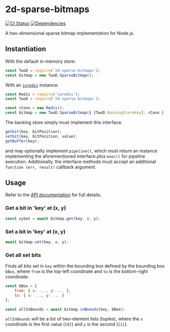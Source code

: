 # 2d-sparse-bitmaps

[![CI Status][1]][2]
[![Dependencies][3]][4]

A two-dimensional sparse bitmap implementation for Node.js.

## Instantiation

With the default in-memory store:

```javascript
const TwoD = require('2d-sparse-bitmaps');
const bitmap = new TwoD.SparseBitmap();
```

With an [`ioredis`](https://github.com/luin/ioredis) instance:

```javascript
const Redis = require('ioredis');
const TwoD = require('2d-sparse-bitmaps');

const rConn = new Redis();
const bitmap = new TwoD.SparseBitmap({ [TwoD.BackingStoreKey]: rConn });
```

The backing store simply must implement this interface:

```javascript
getbit(key, bitPosition);
setbit(key, bitPosition, value);
getBuffer(key);
```

and may optionally implement `pipeline()`, which must return an instance implementing the aforementioned interface *plus* `exec()` for pipeline execution. Additionally, the interface methods must accept an additional `function (err, result)` callback argument.

## Usage

Refer to the [API documentation][5] for full details.

### Get a bit in 'key' at (x, y)

```javascript
const xySet = await bitmap.get(key, x, y);
```

### Set a bit in 'key' at (x, y)

```javascript
await bitmap.set(key, x, y);
```

### Get all set bits

Finds all bits set in `key` within the bounding box defined by the bounding box `bBox`, where `from` is the top-left
coordinate and `to` is the bottom-right coordinate:

```javascript
const bBox = {
    from: { x: ..., y: ... },
    to: { x: ..., y: ... }
};

const allInBounds = await bitmap.inBounds(key, bBox);
```

`allInBounds` will be a list of two-element lists (tuples), where the `x` coordinate is the first value (`[0]`) and `y` is the second (`[1]`).


[1]: https://github.com/electric-sheep-co/2d-sparse-bitmaps-node/workflows/CI/badge.svg?branch=main
[2]: https://github.com/electric-sheep-co/2d-sparse-bitmaps-node/actions?query=workflow%3ACI
[3]: https://david-dm.org/electric-sheep-co/2d-sparse-bitmaps-node.svg
[4]: https://david-dm.org/electric-sheep-co/2d-sparse-bitmaps-node
[5]: xxx